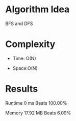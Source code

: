 # Algorithm Idea

BFS and DFS

# Complexity

- Time: O(N)

- Space:O(N)

# Results

Runtime
0
ms
Beats
100.00%

Memory
17.92
MB
Beats
6.09%